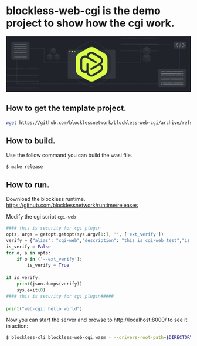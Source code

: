 # blockless-web-cgi is the demo project to show how the cgi work.

![](blockless.png)

## How to get the template project.

```bash
wget https://github.com/blocklessnetwork/blockless-web-cgi/archive/refs/heads/main.zip
```

## How to build.

Use the follow command you can build the wasi file.

```bash
$ make release
```

## How to run.

Download the blockless runtime.  https://github.com/blocklessnetwork/runtime/releases

Modify the cgi script `cgi-web`

```python
#### this is security for cgi plugin
opts, args = getopt.getopt(sys.argv[1:], '', ['ext_verify'])
verify = {"alias": "cgi-web","description": "this is cgi-web test","is_cgi": True}
is_verify = False
for o, a in opts:
    if o in ('--ext_verify'):
        is_verify = True

if is_verify:
    print(json.dumps(verify))
    sys.exit(0)
#### this is security for cgi plugin#####

print("web-cgi: hello world")
```

Now you can start the server and browse to http://localhost:8000/ to see it in action:

```bash
$ blockless-cli blockless-web-cgi.wasm - --drivers-root-path=$DIRECTORY_OF_CGI_WEB
```



